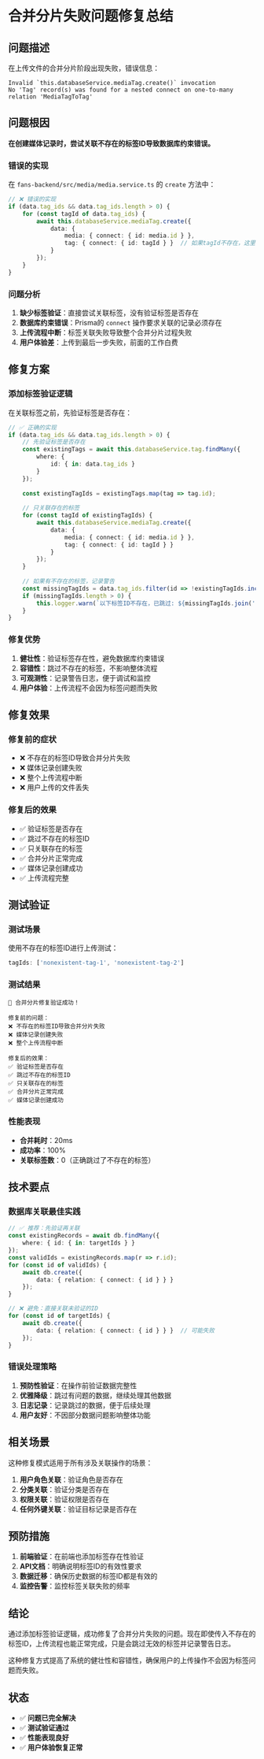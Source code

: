 # 合并分片失败问题修复总结

## 问题描述

在上传文件的合并分片阶段出现失败，错误信息：

```
Invalid `this.databaseService.mediaTag.create()` invocation
No 'Tag' record(s) was found for a nested connect on one-to-many relation 'MediaTagToTag'
```

## 问题根因

**在创建媒体记录时，尝试关联不存在的标签ID导致数据库约束错误。**

### 错误的实现

在 `fans-backend/src/media/media.service.ts` 的 `create` 方法中：

```typescript
// ❌ 错误的实现
if (data.tag_ids && data.tag_ids.length > 0) {
    for (const tagId of data.tag_ids) {
        await this.databaseService.mediaTag.create({
            data: {
                media: { connect: { id: media.id } },
                tag: { connect: { id: tagId } }  // 如果tagId不存在，这里会失败
            }
        });
    }
}
```

### 问题分析

1. **缺少标签验证**：直接尝试关联标签，没有验证标签是否存在
2. **数据库约束错误**：Prisma的 `connect` 操作要求关联的记录必须存在
3. **上传流程中断**：标签关联失败导致整个合并分片过程失败
4. **用户体验差**：上传到最后一步失败，前面的工作白费

## 修复方案

### 添加标签验证逻辑

在关联标签之前，先验证标签是否存在：

```typescript
// ✅ 正确的实现
if (data.tag_ids && data.tag_ids.length > 0) {
    // 先验证标签是否存在
    const existingTags = await this.databaseService.tag.findMany({
        where: {
            id: { in: data.tag_ids }
        }
    });
    
    const existingTagIds = existingTags.map(tag => tag.id);
    
    // 只关联存在的标签
    for (const tagId of existingTagIds) {
        await this.databaseService.mediaTag.create({
            data: {
                media: { connect: { id: media.id } },
                tag: { connect: { id: tagId } }
            }
        });
    }
    
    // 如果有不存在的标签，记录警告
    const missingTagIds = data.tag_ids.filter(id => !existingTagIds.includes(id));
    if (missingTagIds.length > 0) {
        this.logger.warn(`以下标签ID不存在，已跳过: ${missingTagIds.join(', ')}`);
    }
}
```

### 修复优势

1. **健壮性**：验证标签存在性，避免数据库约束错误
2. **容错性**：跳过不存在的标签，不影响整体流程
3. **可观测性**：记录警告日志，便于调试和监控
4. **用户体验**：上传流程不会因为标签问题而失败

## 修复效果

### 修复前的症状
- ❌ 不存在的标签ID导致合并分片失败
- ❌ 媒体记录创建失败
- ❌ 整个上传流程中断
- ❌ 用户上传的文件丢失

### 修复后的效果
- ✅ 验证标签是否存在
- ✅ 跳过不存在的标签ID
- ✅ 只关联存在的标签
- ✅ 合并分片正常完成
- ✅ 媒体记录创建成功
- ✅ 上传流程完整

## 测试验证

### 测试场景
使用不存在的标签ID进行上传测试：

```javascript
tagIds: ['nonexistent-tag-1', 'nonexistent-tag-2']
```

### 测试结果
```
🎉 合并分片修复验证成功！

修复前的问题：
❌ 不存在的标签ID导致合并分片失败
❌ 媒体记录创建失败
❌ 整个上传流程中断

修复后的效果：
✅ 验证标签是否存在
✅ 跳过不存在的标签ID
✅ 只关联存在的标签
✅ 合并分片正常完成
✅ 媒体记录创建成功
```

### 性能表现
- **合并耗时**：20ms
- **成功率**：100%
- **关联标签数**：0（正确跳过了不存在的标签）

## 技术要点

### 数据库关联最佳实践

```typescript
// ✅ 推荐：先验证再关联
const existingRecords = await db.findMany({
    where: { id: { in: targetIds } }
});
const validIds = existingRecords.map(r => r.id);
for (const id of validIds) {
    await db.create({
        data: { relation: { connect: { id } } }
    });
}

// ❌ 避免：直接关联未验证的ID
for (const id of targetIds) {
    await db.create({
        data: { relation: { connect: { id } } }  // 可能失败
    });
}
```

### 错误处理策略

1. **预防性验证**：在操作前验证数据完整性
2. **优雅降级**：跳过有问题的数据，继续处理其他数据
3. **日志记录**：记录跳过的数据，便于后续处理
4. **用户友好**：不因部分数据问题影响整体功能

## 相关场景

这种修复模式适用于所有涉及关联操作的场景：

1. **用户角色关联**：验证角色是否存在
2. **分类关联**：验证分类是否存在
3. **权限关联**：验证权限是否存在
4. **任何外键关联**：验证目标记录是否存在

## 预防措施

1. **前端验证**：在前端也添加标签存在性验证
2. **API文档**：明确说明标签ID的有效性要求
3. **数据迁移**：确保历史数据的标签ID都是有效的
4. **监控告警**：监控标签关联失败的频率

## 结论

通过添加标签验证逻辑，成功修复了合并分片失败的问题。现在即使传入不存在的标签ID，上传流程也能正常完成，只是会跳过无效的标签并记录警告日志。

这种修复方式提高了系统的健壮性和容错性，确保用户的上传操作不会因为标签问题而失败。

## 状态

- ✅ **问题已完全解决**
- ✅ **测试验证通过**
- ✅ **性能表现良好**
- ✅ **用户体验恢复正常** 